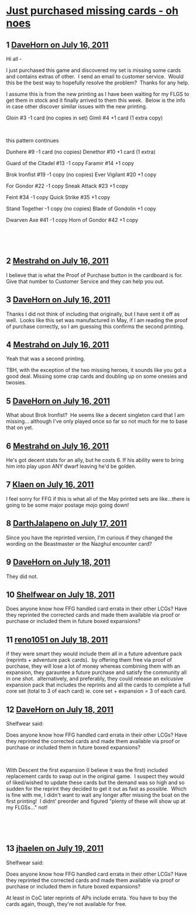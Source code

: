 # [Just purchased missing cards - oh noes](https://community.fantasyflightgames.com/topic/50036-just-purchased-missing-cards-oh-noes/)

## 1 [DaveHorn on July 16, 2011](https://community.fantasyflightgames.com/topic/50036-just-purchased-missing-cards-oh-noes/?do=findComment&comment=500481)

Hi all -

I just purchased this game and discovered my set is missing some cards and contains extras of other.  I send an email to customer service.  Would this be the best way to hopefully resolve the problem?  Thanks for any help.

I assume this is from the new printing as I have been waiting for my FLGS to get them in stock and it finally arrived to them this week.  Below is the info in case other discover similar issues with the new printing.

Gloin #3 -1 card (no copies in set)
Gimli #4 +1 card (1 extra copy)

 

this pattern continues

Dunhere #9 -1 card (no copies)
Denethor #10 +1 card (1 extra)

Guard of the Citadel #13 -1 copy
Faramir #14 +1 copy

Brok Ironfist #19 -1 copy (no copies)
Ever Vigilant #20 +1 copy

For Gondor #22 -1 copy
Sneak Attack #23 +1 copy

Feint #34 -1 copy
Quick Strike #35 +1 copy

Stand Together -1 copy (no copies)
Blade of Gondolin +1 copy

Dwarven Axe #41 -1 copy
Horn of Gondor #42 +1 copy

 

 

## 2 [Mestrahd on July 16, 2011](https://community.fantasyflightgames.com/topic/50036-just-purchased-missing-cards-oh-noes/?do=findComment&comment=500491)

I believe that is what the Proof of Purchase button in the cardboard is for. Give that number to Customer Service and they can help you out.

## 3 [DaveHorn on July 16, 2011](https://community.fantasyflightgames.com/topic/50036-just-purchased-missing-cards-oh-noes/?do=findComment&comment=500500)

Thanks I did not think of including that originally, but I have sent it off as well.  Looks like this set was manufactured in May, if I am reading the proof of purchase correctly, so I am guessing this confirms the second printing.

## 4 [Mestrahd on July 16, 2011](https://community.fantasyflightgames.com/topic/50036-just-purchased-missing-cards-oh-noes/?do=findComment&comment=500501)

Yeah that was a second printing.

TBH, with the exception of the two missing heroes, it sounds like you got a good deal. Missing some crap cards and doubling up on some onesies and twosies.

## 5 [DaveHorn on July 16, 2011](https://community.fantasyflightgames.com/topic/50036-just-purchased-missing-cards-oh-noes/?do=findComment&comment=500549)

What about Brok Ironfist?  He seems like a decent singleton card that I am missing... although I've only played once so far so not much for me to base that on yet.

## 6 [Mestrahd on July 16, 2011](https://community.fantasyflightgames.com/topic/50036-just-purchased-missing-cards-oh-noes/?do=findComment&comment=500555)

He's got decent stats for an ally, but he costs 6. If his ability were to bring him into play upon ANY dwarf leaving he'd be golden.

## 7 [Klaen on July 16, 2011](https://community.fantasyflightgames.com/topic/50036-just-purchased-missing-cards-oh-noes/?do=findComment&comment=500611)

I feel sorry for FFG if this is what all of the May printed sets are like...there is going to be some major postage mojo going down!

## 8 [DarthJalapeno on July 17, 2011](https://community.fantasyflightgames.com/topic/50036-just-purchased-missing-cards-oh-noes/?do=findComment&comment=500668)

Since you have the reprinted version, I'm curious if they changed the wording on the Beastmaster or the Nazghul encounter card?

## 9 [DaveHorn on July 18, 2011](https://community.fantasyflightgames.com/topic/50036-just-purchased-missing-cards-oh-noes/?do=findComment&comment=501132)

They did not. 

## 10 [Shelfwear on July 18, 2011](https://community.fantasyflightgames.com/topic/50036-just-purchased-missing-cards-oh-noes/?do=findComment&comment=501140)

Does anyone know how FFG handled card errata in their other LCGs? Have they reprinted the corrected cards and made them available via proof or purchase or included them in future boxed expansions?

## 11 [reno1051 on July 18, 2011](https://community.fantasyflightgames.com/topic/50036-just-purchased-missing-cards-oh-noes/?do=findComment&comment=501164)

if they were smart they would include them all in a future adventure pack (reprints + adventure pack cards).  by offering them free via proof of purchase, they will lose a lot of money whereas combining them with an expansion, they garauntee a future purchase and satisfy the community all in one shot.  alternatively, and preferably, they could release an exlcusive expansion pack that includes the reprints and all the cards to complete a full core set (total to 3 of each card) ie. core set + expansion = 3 of each card.

## 12 [DaveHorn on July 18, 2011](https://community.fantasyflightgames.com/topic/50036-just-purchased-missing-cards-oh-noes/?do=findComment&comment=501234)

Shelfwear said:

Does anyone know how FFG handled card errata in their other LCGs? Have they reprinted the corrected cards and made them available via proof or purchase or included them in future boxed expansions?



 

With Descent the first expansion (I believe it was the first) included replacement cards to swap out in the original game.  I suspect they would of liked/wished to update these cards but the demand was so high and so sudden for the reprint they decided to get it out as fast as possible.  Which is fine with me, I didn't want to wait any longer after missing the boat on the first printing!  I didnt' preorder and figured "plenty of these will show up at my FLGSs..." not!

 

 

## 13 [jhaelen on July 19, 2011](https://community.fantasyflightgames.com/topic/50036-just-purchased-missing-cards-oh-noes/?do=findComment&comment=501442)

Shelfwear said:

Does anyone know how FFG handled card errata in their other LCGs? Have they reprinted the corrected cards and made them available via proof or purchase or included them in future boxed expansions?



At least in CoC later reprints of APs include errata. You have to buy the cards again, though, they're not available for free.

